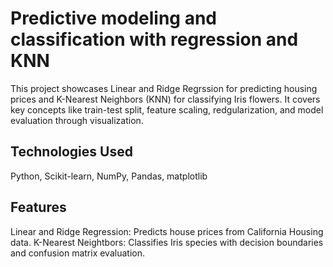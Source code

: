 # Predictive modeling and classification with regression and KNN
This project showcases Linear and Ridge Regrssion for predicting housing prices and K-Nearest Neighbors (KNN) for classifying Iris flowers. It covers key concepts like train-test split, feature scaling, redgularization, and model evaluation through visualization.
## Technologies Used
Python, Scikit-learn, NumPy, Pandas, matplotlib
## Features
Linear and Ridge Regression: Predicts house prices from California Housing data. 
K-Nearest Neightbors: Classifies Iris species with decision boundaries and confusion matrix evaluation.
